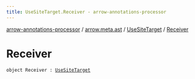 ```yaml
---
title: UseSiteTarget.Receiver - arrow-annotations-processor
---
```


[arrow-annotations-processor](../../index.html) / [arrow.meta.ast](../index.html) / [UseSiteTarget](index.html) / [Receiver](./-receiver.html)

# Receiver

`object Receiver : `[`UseSiteTarget`](index.html)
